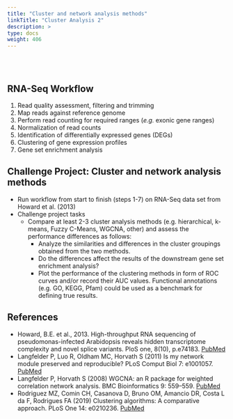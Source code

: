 ```yaml
---
title: "Cluster and network analysis methods"
linkTitle: "Cluster Analysis 2"
description: >
type: docs
weight: 406
---
```


<br></br>

## RNA-Seq Workflow  

1. Read quality assessment, filtering and trimming 
2. Map reads against reference genome 
3. Perform read counting for required ranges (_e.g._ exonic gene ranges)
4. Normalization of read counts
5. Identification of differentially expressed genes (DEGs)
6. Clustering of gene expression profiles 
7. Gene set enrichment analysis

## Challenge Project: Cluster and network analysis methods

+ Run workflow from start to finish (steps 1-7) on RNA-Seq data set from Howard et al. (2013)
+ Challenge project tasks
    + Compare at least 2-3 cluster analysis methods (e.g. hierarchical, k-means, Fuzzy C-Means, WGCNA, other) and assess the performance differences as follows:
        + Analyze the similarities and differences in the cluster groupings obtained from the two methods. 
        + Do the differences affect the results of the downstream gene set enrichment analysis?
        + Plot the performance of the clustering methods in form of ROC curves and/or record their AUC values. Functional annotations (e.g. GO, KEGG, Pfam) could be used as a benchmark for defining true results.

## References

+ Howard, B.E. et al., 2013. High-throughput RNA sequencing of pseudomonas-infected Arabidopsis reveals hidden transcriptome complexity and novel splice variants. PloS one, 8(10), p.e74183. [PubMed](http://www.ncbi.nlm.nih.gov/pubmed/24098335)
+ Langfelder P, Luo R, Oldham MC, Horvath S (2011) Is my network module preserved and reproducible? PLoS Comput Biol 7: e1001057. [PubMed](https://pubmed.ncbi.nlm.nih.gov/21283776/)
+ Langfelder P, Horvath S (2008) WGCNA: an R package for weighted correlation network analysis. BMC Bioinformatics 9: 559–559. [PubMed](https://pubmed.ncbi.nlm.nih.gov/19114008/)
+ Rodriguez MZ, Comin CH, Casanova D, Bruno OM, Amancio DR, Costa L da F, Rodrigues FA (2019) Clustering algorithms: A comparative approach. PLoS One 14: e0210236. [PubMed](https://pubmed.ncbi.nlm.nih.gov/30645617/)





